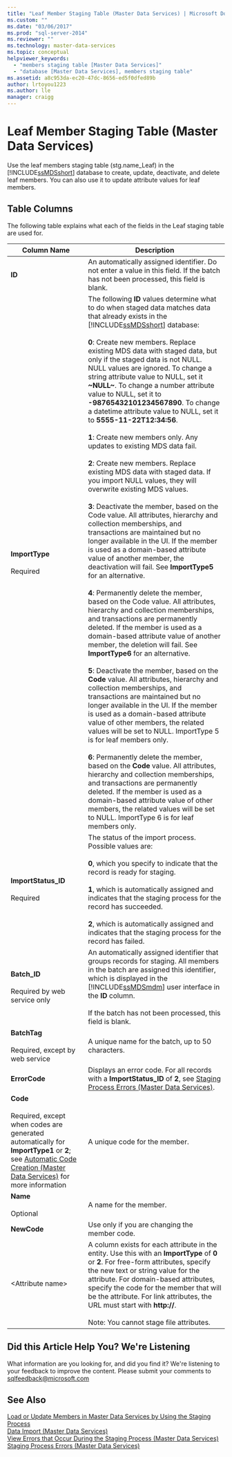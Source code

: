 ```yaml
---
title: "Leaf Member Staging Table (Master Data Services) | Microsoft Docs"
ms.custom: ""
ms.date: "03/06/2017"
ms.prod: "sql-server-2014"
ms.reviewer: ""
ms.technology: master-data-services
ms.topic: conceptual
helpviewer_keywords: 
  - "members staging table [Master Data Services]"
  - "database [Master Data Services], members staging table"
ms.assetid: a8c953da-ec20-47dc-8656-ed5f0dfed89b
author: lrtoyou1223
ms.author: lle
manager: craigg
---
```

# Leaf Member Staging Table (Master Data Services)
  Use the leaf members staging table (stg.name_Leaf) in the [!INCLUDE[ssMDSshort](../includes/ssmdsshort-md.md)] database to create, update, deactivate, and delete leaf members. You can also use it to update attribute values for leaf members.  
  
##  <a name="TableColumns"></a> Table Columns  
 The following table explains what each of the fields in the Leaf staging table are used for.  
  
|Column Name|Description|  
|-----------------|-----------------|  
|**ID**|An automatically assigned identifier. Do not enter a value in this field. If the batch has not been processed, this field is blank.|  
|**ImportType**<br /><br /> Required|The following **ID** values determine what to do when staged data matches data that already exists in the [!INCLUDE[ssMDSshort](../includes/ssmdsshort-md.md)] database:<br /><br /> **0**: Create new members. Replace existing MDS data with staged data, but only if the staged data is not NULL. NULL values are ignored. To change a string attribute value to NULL, set it **~NULL~**. To change a number attribute value to NULL, set it to **-98765432101234567890**. To change a datetime attribute value to NULL, set it to **5555-11-22T12:34:56**.<br /><br /> **1**: Create new members only. Any updates to existing MDS data fail.<br /><br /> **2**: Create new members. Replace existing MDS data with staged data. If you import NULL values, they will overwrite existing MDS values.<br /><br /> **3**: Deactivate the member, based on the Code value. All attributes, hierarchy and collection memberships, and transactions are maintained but no longer available in the UI. If the member is used as a domain-based attribute value of another member, the deactivation will fail. See **ImportType5** for an alternative.<br /><br /> **4**: Permanently delete the member, based on the Code value. All attributes, hierarchy and collection memberships, and transactions are permanently deleted. If the member is used as a domain-based attribute value of another member, the deletion will fail. See **ImportType6** for an alternative.<br /><br /> **5**: Deactivate the member, based on the **Code** value. All attributes, hierarchy and collection memberships, and transactions are maintained but no longer available in the UI. If the member is used as a domain-based attribute value of other members, the related values will be set to NULL. ImportType 5 is for leaf members only.<br /><br /> **6**: Permanently delete the member, based on the **Code** value. All attributes, hierarchy and collection memberships, and transactions are permanently deleted. If the member is used as a domain-based attribute value of other members, the related values will be set to NULL. ImportType 6 is for leaf members only.|  
|**ImportStatus_ID**<br /><br /> Required|The status of the import process. Possible values are:<br /><br /> **0**, which you specify to indicate that the record is ready for staging.<br /><br /> **1**, which is automatically assigned and indicates that the staging process for the record has succeeded.<br /><br /> **2**, which is automatically assigned and indicates that the staging process for the record has failed.|  
|**Batch_ID**<br /><br /> Required by web service only|An automatically assigned identifier that groups records for staging. All members in the batch are assigned this identifier, which is displayed in the [!INCLUDE[ssMDSmdm](../includes/ssmdsmdm-md.md)] user interface in the **ID** column.<br /><br /> If the batch has not been processed, this field is blank.|  
|**BatchTag**<br /><br /> Required, except by web service|A unique name for the batch, up to 50 characters.|  
|**ErrorCode**|Displays an error code. For all records with a **ImportStatus_ID** of **2**, see [Staging Process Errors &#40;Master Data Services&#41;](staging-process-errors-master-data-services.md).|  
|**Code**<br /><br /> Required, except when codes are generated automatically for **ImportType1** or **2**; see [Automatic Code Creation &#40;Master Data Services&#41;](../../2014/master-data-services/automatic-code-creation-master-data-services.md) for more information|A unique code for the member.|  
|**Name**<br /><br /> Optional|A name for the member.|  
|**NewCode**|Use only if you are changing the member code.|  
|\<Attribute name>|A column exists for each attribute in the entity. Use this with an **ImportType** of **0** or **2**. For free-form attributes, specify the new text or string value for the attribute. For domain-based attributes, specify the code for the member that will be the attribute. For link attributes, the URL must start with **http://**.<br /><br /> Note: You cannot stage file attributes.|  
  
##  <a name="feedback"></a> Did this Article Help You? We're Listening  
 What information are you looking for, and did you find it? We're listening to your feedback to improve the content. Please submit your comments to [sqlfeedback@microsoft.com](mailto:sqlfeedback@microsoft.com?subject=Your%20feedback%20about%20the%20Leaf%20Member%20Staging%20Table%20page)  
  
## See Also  
 [Load or Update Members in Master Data Services by Using the Staging Process](add-update-and-delete-data-master-data-services.md)   
 [Data Import &#40;Master Data Services&#41;](overview-importing-data-from-tables-master-data-services.md)   
 [View Errors that Occur During the Staging Process &#40;Master Data Services&#41;](view-errors-that-occur-during-staging-master-data-services.md)   
 [Staging Process Errors &#40;Master Data Services&#41;](staging-process-errors-master-data-services.md)  
  
  
